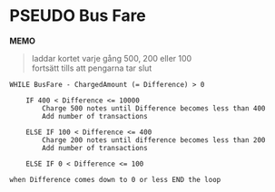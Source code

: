 # PSEUDO Bus Fare

__MEMO__

> laddar kortet varje gång 500, 200 eller 100</br>
> fortsätt tills att pengarna tar slut</br>

```Pseudo
WHILE BusFare - ChargedAmount (= Difference) > 0

    IF 400 < Difference <= 10000
        Charge 500 notes until Difference becomes less than 400
        Add number of transactions
        
    ELSE IF 100 < Difference <= 400
        Charge 200 notes until difference becomes less than 200
        Add number of transactions
        
    ELSE IF 0 < Difference <= 100
    
when Difference comes down to 0 or less END the loop
```
